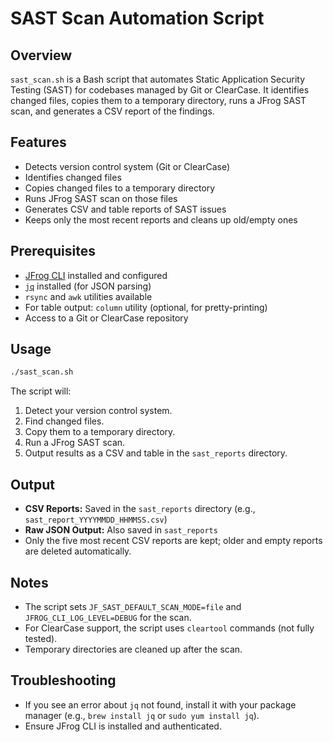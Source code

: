 # SAST Scan Automation Script

## Overview

`sast_scan.sh` is a Bash script that automates Static Application Security Testing (SAST) for codebases managed by Git or ClearCase. It identifies changed files, copies them to a temporary directory, runs a JFrog SAST scan, and generates a CSV report of the findings.

## Features

- Detects version control system (Git or ClearCase)
- Identifies changed files
- Copies changed files to a temporary directory
- Runs JFrog SAST scan on those files
- Generates CSV and table reports of SAST issues
- Keeps only the most recent reports and cleans up old/empty ones

## Prerequisites

- [JFrog CLI](https://jfrog.com/getcli/) installed and configured
- [`jq`](https://stedolan.github.io/jq/) installed (for JSON parsing)
- `rsync` and `awk` utilities available
- For table output: `column` utility (optional, for pretty-printing)
- Access to a Git or ClearCase repository

## Usage

```sh
./sast_scan.sh
```

The script will:

1. Detect your version control system.
2. Find changed files.
3. Copy them to a temporary directory.
4. Run a JFrog SAST scan.
5. Output results as a CSV and table in the `sast_reports` directory.

## Output

- **CSV Reports:** Saved in the `sast_reports` directory (e.g., `sast_report_YYYYMMDD_HHMMSS.csv`)
- **Raw JSON Output:** Also saved in `sast_reports`
- Only the five most recent CSV reports are kept; older and empty reports are deleted automatically.

## Notes

- The script sets `JF_SAST_DEFAULT_SCAN_MODE=file` and `JFROG_CLI_LOG_LEVEL=DEBUG` for the scan.
- For ClearCase support, the script uses `cleartool` commands (not fully tested).
- Temporary directories are cleaned up after the scan.

## Troubleshooting

- If you see an error about `jq` not found, install it with your package manager (e.g., `brew install jq` or `sudo yum install jq`).
- Ensure JFrog CLI is installed and authenticated.
